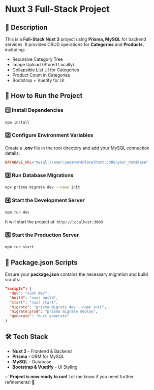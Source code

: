# Nuxt 3 Full-Stack Project

## 📌 Description

This is a **Full-Stack Nuxt 3** project using **Prisma, MySQL** for backend services. It provides CRUD operations for **Categories** and **Products**, including:

- Recursive Category Tree
- Image Upload (Stored Locally)
- Collapsible List UI for Categories
- Product Count in Categories
- Bootstrap + Vuetify for UI

## 🚀 How to Run the Project

### **1️⃣ Install Dependencies**

```sh
npm install
```

### **2️⃣ Configure Environment Variables**

Create a **.env** file in the root directory and add your MySQL connection details:

```ini
DATABASE_URL="mysql://user:password@localhost:3306/your_database"
```

### **3️⃣ Run Database Migrations**

```sh
npx prisma migrate dev --name init
```

### **4️⃣ Start the Development Server**

```sh
npm run dev
```

It will start the project at: `http://localhost:3000`

### **5️⃣ Start the Production Server**

```sh
npm run start
```

## 📌 Package.json Scripts

Ensure your **package.json** contains the necessary migration and build scripts:

```json
"scripts": {
  "dev": "nuxt dev",
  "build": "nuxt build",
  "start": "nuxt start",
  "migrate": "prisma migrate dev --name init",
  "migrate:prod": "prisma migrate deploy",
  "generate": "nuxt generate"
}
```

## 🛠 Tech Stack

- **Nuxt 3** - Frontend & Backend
- **Prisma** - ORM for MySQL
- **MySQL** - Database
- **Bootstrap & Vuetify** - UI Styling

✅ **Project is now ready to run!** Let me know if you need further refinements! 🚀
